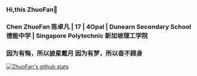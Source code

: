 ### Hi,this ZhuoFan👋
### Chen ZhuoFan 陈卓凡 | 17 | 4Opal | Dunearn Secondary School 德能中学 | Singapore Polytechnic 新加坡理工学院
### 因为有悔，所以披星戴月  因为有梦，所以奋不顾身

[![ZhuoFan's github stats](https://github-readme-stats.vercel.app/api?username=zhuofan-16)](https://github.com/zhuofan-16)

